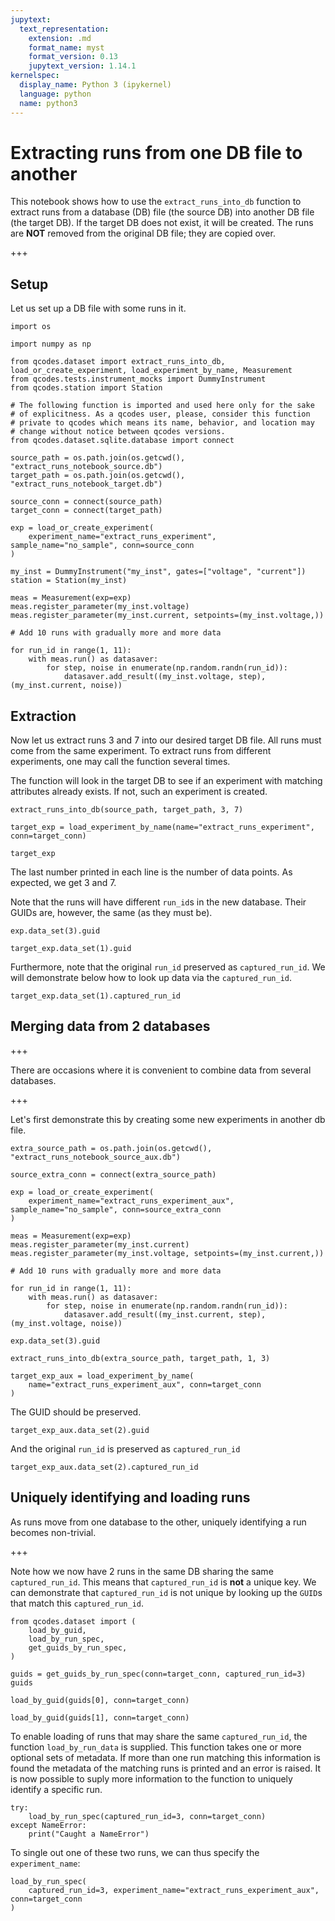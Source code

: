 ```yaml
---
jupytext:
  text_representation:
    extension: .md
    format_name: myst
    format_version: 0.13
    jupytext_version: 1.14.1
kernelspec:
  display_name: Python 3 (ipykernel)
  language: python
  name: python3
---
```


# Extracting runs from one DB file to another

This notebook shows how to use the `extract_runs_into_db` function to extract runs from a database (DB) file (the source DB) into another DB file (the target DB). If the target DB does not exist, it will be created. The runs are **NOT** removed from the original DB file; they are copied over.

+++

## Setup

Let us set up a DB file with some runs in it.

```{code-cell} ipython3
import os

import numpy as np

from qcodes.dataset import extract_runs_into_db, load_or_create_experiment, load_experiment_by_name, Measurement
from qcodes.tests.instrument_mocks import DummyInstrument
from qcodes.station import Station

# The following function is imported and used here only for the sake
# of explicitness. As a qcodes user, please, consider this function
# private to qcodes which means its name, behavior, and location may
# change without notice between qcodes versions.
from qcodes.dataset.sqlite.database import connect
```

```{code-cell} ipython3
source_path = os.path.join(os.getcwd(), "extract_runs_notebook_source.db")
target_path = os.path.join(os.getcwd(), "extract_runs_notebook_target.db")
```

```{code-cell} ipython3
source_conn = connect(source_path)
target_conn = connect(target_path)
```

```{code-cell} ipython3
exp = load_or_create_experiment(
    experiment_name="extract_runs_experiment", sample_name="no_sample", conn=source_conn
)

my_inst = DummyInstrument("my_inst", gates=["voltage", "current"])
station = Station(my_inst)
```

```{code-cell} ipython3
meas = Measurement(exp=exp)
meas.register_parameter(my_inst.voltage)
meas.register_parameter(my_inst.current, setpoints=(my_inst.voltage,))

# Add 10 runs with gradually more and more data

for run_id in range(1, 11):
    with meas.run() as datasaver:
        for step, noise in enumerate(np.random.randn(run_id)):
            datasaver.add_result((my_inst.voltage, step), (my_inst.current, noise))
```

## Extraction

Now let us extract runs 3 and 7 into our desired target DB file. All runs must come from the same experiment. To extract runs from different experiments, one may call the function several times.

The function will look in the target DB to see if an experiment with matching attributes already exists. If not, such an experiment is created.

```{code-cell} ipython3
extract_runs_into_db(source_path, target_path, 3, 7)
```

```{code-cell} ipython3
target_exp = load_experiment_by_name(name="extract_runs_experiment", conn=target_conn)
```

```{code-cell} ipython3
target_exp
```

The last number printed in each line is the number of data points. As expected, we get 3 and 7.

Note that the runs will have different `run_id`s in the new database. Their GUIDs are, however, the same (as they must be).

```{code-cell} ipython3
exp.data_set(3).guid
```

```{code-cell} ipython3
target_exp.data_set(1).guid
```

Furthermore, note that the original `run_id` preserved as `captured_run_id`. We will demonstrate below how to look up data via the `captured_run_id`.

```{code-cell} ipython3
target_exp.data_set(1).captured_run_id
```

## Merging data from 2 databases

+++

There are occasions where it is convenient to combine data from several databases.

+++

Let's first demonstrate this by creating some new experiments in another db file.

```{code-cell} ipython3
extra_source_path = os.path.join(os.getcwd(), "extract_runs_notebook_source_aux.db")
```

```{code-cell} ipython3
source_extra_conn = connect(extra_source_path)
```

```{code-cell} ipython3
exp = load_or_create_experiment(
    experiment_name="extract_runs_experiment_aux", sample_name="no_sample", conn=source_extra_conn
)
```

```{code-cell} ipython3
meas = Measurement(exp=exp)
meas.register_parameter(my_inst.current)
meas.register_parameter(my_inst.voltage, setpoints=(my_inst.current,))

# Add 10 runs with gradually more and more data

for run_id in range(1, 11):
    with meas.run() as datasaver:
        for step, noise in enumerate(np.random.randn(run_id)):
            datasaver.add_result((my_inst.current, step), (my_inst.voltage, noise))
```

```{code-cell} ipython3
exp.data_set(3).guid
```

```{code-cell} ipython3
extract_runs_into_db(extra_source_path, target_path, 1, 3)
```

```{code-cell} ipython3
target_exp_aux = load_experiment_by_name(
    name="extract_runs_experiment_aux", conn=target_conn
)
```

The GUID should be preserved.

```{code-cell} ipython3
target_exp_aux.data_set(2).guid
```

And the original `run_id` is preserved as `captured_run_id`

```{code-cell} ipython3
target_exp_aux.data_set(2).captured_run_id
```

## Uniquely identifying and loading runs

As runs move from one database to the other, uniquely identifying a run becomes non-trivial.

+++

Note how we now have 2 runs in the same DB sharing the same `captured_run_id`. This means that `captured_run_id` is **not** a unique key. We can demonstrate that `captured_run_id` is not unique by looking up the `GUID`s that match this `captured_run_id`.

```{code-cell} ipython3
from qcodes.dataset import (
    load_by_guid,
    load_by_run_spec,
    get_guids_by_run_spec,
)
```

```{code-cell} ipython3
guids = get_guids_by_run_spec(conn=target_conn, captured_run_id=3)
guids
```

```{code-cell} ipython3
load_by_guid(guids[0], conn=target_conn)
```

```{code-cell} ipython3
load_by_guid(guids[1], conn=target_conn)
```

To enable loading of runs that may share the same `captured_run_id`, the function `load_by_run_data` is supplied.
This function takes one or more optional sets of metadata. If more than one run matching this information is found the metadata of the matching runs is printed and an error is raised. It is now possible to suply more information to the function to uniquely identify a specific run.

```{code-cell} ipython3
try:
    load_by_run_spec(captured_run_id=3, conn=target_conn)
except NameError:
    print("Caught a NameError")
```

To single out one of these two runs, we can thus specify the `experiment_name`:

```{code-cell} ipython3
load_by_run_spec(
    captured_run_id=3, experiment_name="extract_runs_experiment_aux", conn=target_conn
)
```
